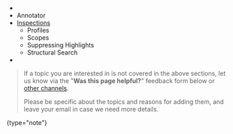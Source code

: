 [//]: # (title: Analyzing)

<!-- Copyright 2000-2022 JetBrains s.r.o. and other contributors. Use of this source code is governed by the Apache 2.0 license that can be found in the LICENSE file. -->

* [](syntax_errors.md)
* Annotator
* [Inspections](code_inspections.md)
    * Profiles
    * Scopes
    * Suppressing Highlights
    * Structural Search
* [](controlling_highlighting.md)

> If a topic you are interested in is not covered in the above sections, let us know via the "**Was this page helpful?**" feedback form below or [other channels](getting_help.md#problems-with-the-guide).
>
> Please be specific about the topics and reasons for adding them, and leave your email in case we need more details.
>
{type="note"}
